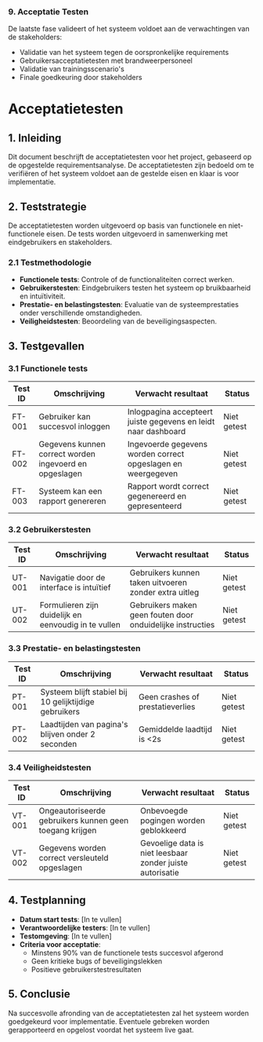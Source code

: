 ### 9. Acceptatie Testen
De laatste fase valideert of het systeem voldoet aan de verwachtingen van de stakeholders:
- Validatie van het systeem tegen de oorspronkelijke requirements
- Gebruikersacceptatietesten met brandweerpersoneel
- Validatie van trainingsscenario's
- Finale goedkeuring door stakeholders



# Acceptatietesten

## 1. Inleiding
Dit document beschrijft de acceptatietesten voor het project, gebaseerd op de opgestelde requirementsanalyse. De acceptatietesten zijn bedoeld om te verifiëren of het systeem voldoet aan de gestelde eisen en klaar is voor implementatie.

## 2. Teststrategie
De acceptatietesten worden uitgevoerd op basis van functionele en niet-functionele eisen. De tests worden uitgevoerd in samenwerking met eindgebruikers en stakeholders.

### 2.1 Testmethodologie
- **Functionele tests**: Controle of de functionaliteiten correct werken.
- **Gebruikerstesten**: Eindgebruikers testen het systeem op bruikbaarheid en intuïtiviteit.
- **Prestatie- en belastingstesten**: Evaluatie van de systeemprestaties onder verschillende omstandigheden.
- **Veiligheidstesten**: Beoordeling van de beveiligingsaspecten.

## 3. Testgevallen

### 3.1 Functionele tests
| Test ID | Omschrijving | Verwacht resultaat | Status |
|---------|-------------|--------------------|--------|
| FT-001 | Gebruiker kan succesvol inloggen | Inlogpagina accepteert juiste gegevens en leidt naar dashboard | Niet getest |
| FT-002 | Gegevens kunnen correct worden ingevoerd en opgeslagen | Ingevoerde gegevens worden correct opgeslagen en weergegeven | Niet getest |
| FT-003 | Systeem kan een rapport genereren | Rapport wordt correct gegenereerd en gepresenteerd | Niet getest |

### 3.2 Gebruikerstesten
| Test ID | Omschrijving | Verwacht resultaat | Status |
|---------|-------------|--------------------|--------|
| UT-001 | Navigatie door de interface is intuïtief | Gebruikers kunnen taken uitvoeren zonder extra uitleg | Niet getest |
| UT-002 | Formulieren zijn duidelijk en eenvoudig in te vullen | Gebruikers maken geen fouten door onduidelijke instructies | Niet getest |

### 3.3 Prestatie- en belastingstesten
| Test ID | Omschrijving | Verwacht resultaat | Status |
|---------|-------------|--------------------|--------|
| PT-001 | Systeem blijft stabiel bij 10 gelijktijdige gebruikers | Geen crashes of prestatieverlies | Niet getest |
| PT-002 | Laadtijden van pagina's blijven onder 2 seconden | Gemiddelde laadtijd is <2s | Niet getest |

### 3.4 Veiligheidstesten
| Test ID | Omschrijving | Verwacht resultaat | Status |
|---------|-------------|--------------------|--------|
| VT-001 | Ongeautoriseerde gebruikers kunnen geen toegang krijgen | Onbevoegde pogingen worden geblokkeerd | Niet getest |
| VT-002 | Gegevens worden correct versleuteld opgeslagen | Gevoelige data is niet leesbaar zonder juiste autorisatie | Niet getest |

## 4. Testplanning
- **Datum start tests**: [In te vullen]
- **Verantwoordelijke testers**: [In te vullen]
- **Testomgeving**: [In te vullen]
- **Criteria voor acceptatie**:
  - Minstens 90% van de functionele tests succesvol afgerond
  - Geen kritieke bugs of beveiligingslekken
  - Positieve gebruikerstestresultaten

## 5. Conclusie
Na succesvolle afronding van de acceptatietesten zal het systeem worden goedgekeurd voor implementatie. Eventuele gebreken worden gerapporteerd en opgelost voordat het systeem live gaat.

